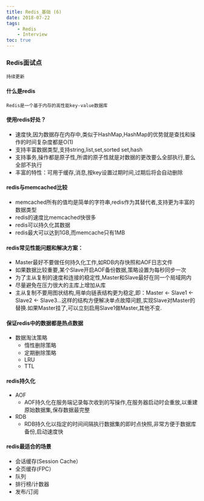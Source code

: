```yaml
---
title: Redis_基础 (6)
date: 2018-07-22
tags: 
    - Redis
    - Interview
toc: true
---
```


### Redis面试点
    持续更新

<!-- more -->

#### 什么是redis
    Redis是一个基于内存的高性能key-value数据库

#### 使用redis好处？
- 速度快,因为数据存在内存中,类似于HashMap,HashMap的优势就是查找和操作的时间复杂度都是O(1)
- 支持丰富数据类型,支持string,list,set,sorted set,hash
- 支持事务,操作都是原子性,所谓的原子性就是对数据的更改要么全部执行,要么全部不执行
- 丰富的特性：可用于缓存,消息,按key设置过期时间,过期后将会自动删除

#### redis与memcached比较
- memcached所有的值均是简单的字符串,redis作为其替代者,支持更为丰富的数据类型
- redis的速度比memcached快很多
- redis可以持久化其数据
- redis最大可以达到1GB,而memcache只有1MB

#### redis常见性能问题和解决方案：
- Master最好不要做任何持久化工作,如RDB内存快照和AOF日志文件
- 如果数据比较重要,某个Slave开启AOF备份数据,策略设置为每秒同步一次
- 为了主从复制的速度和连接的稳定性,Master和Slave最好在同一个局域网内
- 尽量避免在压力很大的主库上增加从库
- 主从复制不要用图状结构,用单向链表结构更为稳定,即：Master <- Slave1 <- Slave2 <- Slave3...这样的结构方便解决单点故障问题,实现Slave对Master的替换.如果Master挂了,可以立刻启用Slave1做Master,其他不变.

#### 保证redis中的数据都是热点数据
- 数据淘汰策略
    * 惰性删除策略
    * 定期删除策略
    * LRU
    * TTL

#### redis持久化
- AOF
    * AOF持久化在服务端记录每次收到的写操作,在服务器启动时会重放,以重建原始数据集,保存数据最完整
- RDB
    * RDB持久化以指定的时间间隔执行数据集的即时点快照,非常方便于数据库备份,启动速度快

#### redis最适合的场景
- 会话缓存(Session Cache）
- 全页缓存(FPC）
- 队列
- 排行榜/计数器
- 发布/订阅
